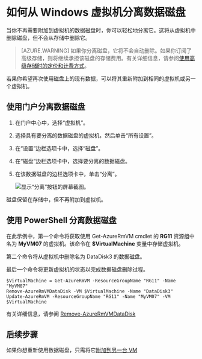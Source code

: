 <!-- Ibiza portal: tested -->

<properties
	pageTitle="从 Windows VM 分离数据磁盘 | Azure"
	description="了解如何从使用 Resource Manager 部署模型的 Azure 中的虚拟机分离磁盘。"
	services="virtual-machines-windows"
	documentationCenter=""
	authors="cynthn"
	manager="timlt"
	editor=""
	tags="azure-service-management"/>

<tags
	ms.service="virtual-machines-windows"
	ms.workload="infrastructure-services"
	ms.tgt_pltfrm="vm-windows"
	ms.devlang="na"
	ms.topic="article"
	ms.date="09/27/2016"
	wacn.date="11/21/2016"
	ms.author="cynthn"/>



# 如何从 Windows 虚拟机分离数据磁盘


当你不再需要附加到虚拟机的数据磁盘时，你可以轻松地分离它。这将从虚拟机中删除磁盘，但不会从存储中删除它。

> [AZURE.WARNING] 如果你分离磁盘，它将不会自动删除。如果你订阅了高级存储，则将继续承担该磁盘的存储费用。有关详细信息，请参阅[使用高级存储时的定价和计费方式](/documentation/articles/storage-premium-storage/#pricing-and-billing)。

若果你希望再次使用磁盘上的现有数据，可以将其重新附加到相同的虚拟机或另一个虚拟机。


## 使用门户分离数据磁盘

1. 在门户中心中，选择“虚拟机”。

2. 选择具有要分离的数据磁盘的虚拟机，然后单击“所有设置”。

3. 在“设置”边栏选项卡中，选择“磁盘”。

4. 在“磁盘”边栏选项卡中，选择要分离的数据磁盘。

5. 在该数据磁盘的边栏选项卡中，单击“分离”。


	![显示“分离”按钮的屏幕截图。](./media/virtual-machines-windows-detach-disk/detach-disk.png)

磁盘保留在存储中，但不再附加到虚拟机。


## 使用 PowerShell 分离数据磁盘

在此示例中，第一个命令将获取使用 Get-AzureRmVM cmdlet 的 **RG11** 资源组中名为 **MyVM07** 的虚拟机。该命令在 **$VirtualMachine** 变量中存储虚拟机。

第二个命令将从虚拟机中删除名为 DataDisk3 的数据磁盘。

最后一个命令将更新虚拟机的状态以完成数据磁盘删除过程。

	$VirtualMachine = Get-AzureRmVM -ResourceGroupName "RG11" -Name "MyVM07" 
	Remove-AzureRmVMDataDisk -VM $VirtualMachine -Name "DataDisk3"
	Update-AzureRmVM -ResourceGroupName "RG11" -Name "MyVM07" -VM $VirtualMachine


有关详细信息，请参阅 [Remove-AzureRmVMDataDisk](https://msdn.microsoft.com/zh-cn/library/mt603614.aspx)

## 后续步骤

如果你想重新使用数据磁盘，只需将它[附加到另一台 VM](/documentation/articles/virtual-machines-windows-attach-disk-portal/)

<!---HONumber=Mooncake_0704_2016-->